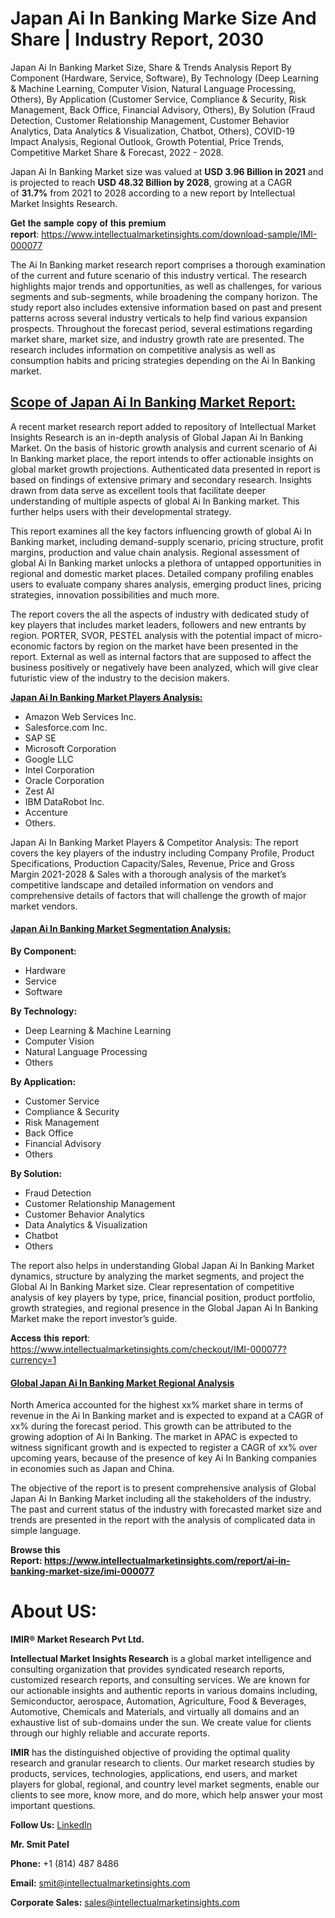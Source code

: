 <h1>Japan Ai In Banking Marke&nbsp;Size And Share | Industry Report, 2030</h1>
<p>Japan Ai In Banking Market Size, Share &amp; Trends Analysis Report By Component (Hardware, Service, Software), By Technology (Deep Learning &amp; Machine Learning, Computer Vision, Natural Language Processing, Others), By Application (Customer Service, Compliance &amp; Security, Risk Management, Back Office, Financial Advisory, Others), By Solution (Fraud Detection, Customer Relationship Management, Customer Behavior Analytics, Data Analytics &amp; Visualization, Chatbot, Others), COVID-19 Impact Analysis, Regional Outlook, Growth Potential, Price Trends, Competitive Market Share &amp; Forecast, 2022 - 2028.</p>
<p>Japan Ai In Banking Market size was valued at&nbsp;<strong>USD 3.96 Billion in 2021</strong>&nbsp;and is projected to reach&nbsp;<strong>USD 48.32 Billion by 2028</strong>, growing at a CAGR of&nbsp;<strong>31.7%</strong>&nbsp;from 2021 to 2028 according to a new report by Intellectual Market Insights Research.</p>
<p>𝐆𝐞𝐭 𝐭𝐡𝐞 𝐬𝐚𝐦𝐩𝐥𝐞 𝐜𝐨𝐩𝐲 𝐨𝐟 𝐭𝐡𝐢𝐬 𝐩𝐫𝐞𝐦𝐢𝐮𝐦 𝐫𝐞𝐩𝐨𝐫𝐭:&nbsp;<a href="https://www.intellectualmarketinsights.com/download-sample/IMI-000077">https://www.intellectualmarketinsights.com/download-sample/IMI-000077</a>&nbsp;</p>
<p>The Ai In Banking market research report comprises a thorough examination of the current and future scenario of this industry vertical. The research highlights major trends and opportunities, as well as challenges, for various segments and sub-segments, while broadening the company horizon. The study report also includes extensive information based on past and present patterns across several industry verticals to help find various expansion prospects. Throughout the forecast period, several estimations regarding market share, market size, and industry growth rate are presented. The research includes information on competitive analysis as well as consumption habits and pricing strategies depending on the Ai In Banking market.</p>
<h2><u>Scope of Japan Ai In Banking Market Report:</u></h2>
<p>A recent market research report added to repository of Intellectual Market Insights Research is an in-depth analysis of Global Japan Ai In Banking Market. On the basis of historic growth analysis and current scenario of Ai In Banking market place, the report intends to offer actionable insights on global market growth projections. Authenticated data presented in report is based on findings of extensive primary and secondary research. Insights drawn from data serve as excellent tools that facilitate deeper understanding of multiple aspects of global Ai In Banking market. This further helps users with their developmental strategy.</p>
<p>This report examines all the key factors influencing growth of global Ai In Banking market, including demand-supply scenario, pricing structure, profit margins, production and value chain analysis. Regional assessment of global Ai In Banking market unlocks a plethora of untapped opportunities in regional and domestic market places. Detailed company profiling enables users to evaluate company shares analysis, emerging product lines, pricing strategies, innovation possibilities and much more.</p>
<p>The report covers the all the aspects of industry with dedicated study of key players that includes market leaders, followers and new entrants by region. PORTER, SVOR, PESTEL analysis with the potential impact of micro-economic factors by region on the market have been presented in the report. External as well as internal factors that are supposed to affect the business positively or negatively have been analyzed, which will give clear futuristic view of the industry to the decision makers.</p>
<p><strong><u>Japan Ai In Banking Market Players Analysis:</u></strong></p>
<ul>
<li>Amazon Web Services Inc.&nbsp;</li>
<li>Salesforce.com Inc.&nbsp;</li>
<li>SAP SE&nbsp;</li>
<li>Microsoft Corporation&nbsp;</li>
<li>Google LLC&nbsp;</li>
<li>Intel Corporation&nbsp;</li>
<li>Oracle Corporation&nbsp;</li>
<li>Zest AI&nbsp;</li>
<li>IBM DataRobot Inc.&nbsp;</li>
<li>Accenture&nbsp;</li>
<li>Others.&nbsp;&nbsp;</li>
</ul>
<p>Japan Ai In Banking Market Players &amp; Competitor Analysis: The report covers the key players of the industry including Company Profile, Product Specifications, Production Capacity/Sales, Revenue, Price and Gross Margin 2021-2028 &amp; Sales with a thorough analysis of the market&rsquo;s competitive landscape and detailed information on vendors and comprehensive details of factors that will challenge the growth of major market vendors.</p>
<h4><strong><u>Japan Ai In Banking Market Segmentation Analysis:</u></strong></h4>
<p><strong>By Component:</strong></p>
<ul>
<li>Hardware</li>
<li>Service</li>
<li>Software</li>
</ul>
<p><strong>By Technology:</strong></p>
<ul>
<li>Deep Learning &amp; Machine Learning</li>
<li>Computer Vision</li>
<li>Natural Language Processing</li>
<li>Others</li>
</ul>
<p><strong>By Application:</strong></p>
<ul>
<li>Customer Service</li>
<li>Compliance &amp; Security</li>
<li>Risk Management</li>
<li>Back Office</li>
<li>Financial Advisory</li>
<li>Others</li>
</ul>
<p><strong>By Solution:</strong></p>
<ul>
<li>Fraud Detection</li>
<li>Customer Relationship Management</li>
<li>Customer Behavior Analytics</li>
<li>Data Analytics &amp; Visualization</li>
<li>Chatbot</li>
<li>Others</li>
</ul>
<p>The report also helps in understanding Global Japan Ai In Banking Market dynamics, structure by analyzing the market segments, and project the Global Ai In Banking&nbsp;Market size. Clear representation of competitive analysis of key players by type, price, financial position, product portfolio, growth strategies, and regional presence in the Global Japan Ai In Banking Market make the report investor&rsquo;s guide.</p>
<p>𝐀𝐜𝐜𝐞𝐬𝐬 𝐭𝐡𝐢𝐬 𝐫𝐞𝐩𝐨𝐫𝐭: <a href="https://www.intellectualmarketinsights.com/checkout/IMI-000077?currency=1">https://www.intellectualmarketinsights.com/checkout/IMI-000077?currency=1</a>&nbsp;</p>
<h4><strong><u>Global Japan Ai In Banking Market Regional Analysis</u></strong></h4>
<p>North America accounted for the highest xx% market share in terms of revenue in the Ai In Banking market and is expected to expand at a CAGR of xx% during the forecast period. This growth can be attributed to the growing adoption of Ai In Banking. The market in APAC is expected to witness significant growth and is expected to register a CAGR of xx% over upcoming years, because of the presence of key Ai In Banking companies in economies such as Japan and China.</p>
<p>The objective of the report is to present comprehensive analysis of Global Japan Ai In Banking Market including all the stakeholders of the industry. The past and current status of the industry with forecasted market size and trends are presented in the report with the analysis of complicated data in simple language.</p>
<p><strong>Browse this Report:&nbsp;<a href="https://www.intellectualmarketinsights.com/report/ai-in-banking-market-size/imi-000077">https://www.intellectualmarketinsights.com/report/ai-in-banking-market-size/imi-000077</a>&nbsp;</strong></p>
<h1>About US:</h1>
<p><strong>IMIR&reg; Market Research Pvt Ltd.</strong></p>
<p><strong>Intellectual Market Insights Research</strong> is a global market intelligence and consulting organization that provides syndicated research reports, customized research reports, and consulting services. We are known for our actionable insights and authentic reports in various domains including, Semiconductor, aerospace, Automation, Agriculture, Food &amp; Beverages, Automotive, Chemicals and Materials, and virtually all domains and an exhaustive list of sub-domains under the sun. We create value for clients through our highly reliable and accurate reports.</p>
<p><strong>IMIR</strong> has the distinguished objective of providing the optimal quality research and granular research to clients. Our market research studies by products, services, technologies, applications, end users, and market players for global, regional, and country level market segments, enable our clients to see more, know more, and do more, which help answer your most important questions.</p>
<p><strong>Follow Us:</strong> <a href="https://www.linkedin.com/company/imir-marketresearch/">LinkedIn</a></p>
<p><strong>Mr. Smit Patel</strong></p>
<p><strong>Phone:</strong> +1 (814) 487 8486</p>
<p><strong>Email:</strong> <a href="mailto:smit@intellectualmarketinsights.com">smit@intellectualmarketinsights.com</a></p>
<p><strong>Corporate Sales:</strong> <a href="mailto:sales@intellectualmarketinsights.com">sales@intellectualmarketinsights.com</a></p>
<p>&nbsp;</p>
<p>&nbsp;</p>
